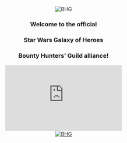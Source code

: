 <div style="text-align: center; margin: 0 auto;">
  <img src="{{ site.url }}/assets/BHLogo.png" alt="BHG" border="0" style="max-width: 140px;">
  <h3>Welcome to the official</h3>
  <h3>Star Wars Galaxy of Heroes</h3>
  <h3>Bounty Hunters' Guild alliance!</h3>
</div>

<div style="text-align: center; margin: 0 auto;">
  <iframe width="320" height="180" src="https://www.youtube.com/embed/LuiH7uJPGuY" frameborder="0" allowfullscreen></iframe>
</div>

<div style="text-align: center; margin: 0 auto;">
   <a href="https://docs.google.com/forms/d/e/1FAIpQLScJkzYDq9fC1TpKTAmQ5zha_s4m03ehABjzcP-pk6RfLDa_uQ/viewform" target="_blank">
        <img src="{{ site.url }}/assets/joinusnow.gif" alt="BHG" border="0" style="max-width: 320px;">
   </a>
</div>

